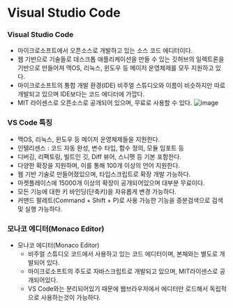 # Visual Studio Code

### Visual Studio Code
- 마이크로소프트에서 오픈소스로 개발하고 있는 소스 코드 에디터이다.
- 웹 기반으로 기술들로 데스크톱 애플리케이션을 만들 수 있는 깃허브의 일렉트론을 기반으로 만들어져 맥OS, 리눅스, 윈도우 등 메이저 운영체제를 모두 지원하고 있다.
- 마이크로소프트의 통합 개발 환경(IDE) 비주얼 스튜디오와 이름이 비슷하지만 따로 개발되고 있으며 IDE보다는 코드 에디터에 가깝다.
- MIT 라이센스로 오픈소스로 공개되어 있으며, 무료로 사용할 수 있다.
![image](https://user-images.githubusercontent.com/101856066/203022041-6c460e11-f60d-4044-97f2-84e2b98cd208.png)


### VS Code 특징
- 맥OS, 리눅스, 윈도우 등 메이저 운영체제들을 지원한다.
- 인텔리센스 : 코드 자동 완성, 변수 타입, 함수 정의, 모듈 임포트 등
- 디버깅, 리팩토링, 빌트인 깃, Diff 뷰어, 스니펫 등 기본 포함한다.
- 다양한 확장을 지원하며, 이를 통해 100개 이상의 언어 지원한다.
- 웹 기반 기술로 만들어졌있으며, 타입스크립트로 확장 개발 가능하다.
- 마켓플레이스에 15000개 이상의 확장이 공개되어있으며 대부분 무료이다.
- 모든 기능에 대한 키 바인딩(단축키)을 자유롭게 변경 가능하다.
- 커맨드 팔레트(Command + Shift + P)로 사용 가능한 기능을 증분검색으로 검색 및 실행 가능하다.

### 모나코 에디터(Monaco Editor)
- 모나코 에디터(Monaco Editor)
  - 비주얼 스튜디오 코드에서 사용하고 있는 코드 에디터이며, 본체와는 별도로 개발되어 있다.
  - 마이크로소프트의 주도로 자바스크립트로 개발되고 있으며, MIT라이센스로 공개되어있다.
  - VS Code와는 분리되어있기 때문에 웹브라우저에서 에디터만 로드해서 독립적으로 사용하는것이 가능하다.
